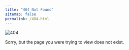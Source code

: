 ```yaml
---
title: "404 Not Found"
sitemap: false
permalink: /404.html
---
```


![404](https://http.cat/404)

Sorry, but the page you were trying to view does not exist.
